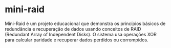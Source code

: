 # mini-raid
Mini-Raid é um projeto educacional que demonstra os princípios básicos de redundância e recuperação de dados usando conceitos de RAID (Redundant Array of Independent Disks). O sistema usa operações XOR para calcular paridade e recuperar dados perdidos ou corrompidos.
